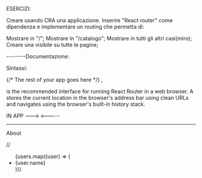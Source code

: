 ESERCIZI:

Creare usando CRA una applicazione. Inserire "React router" come dipendenza e implementare un routing che permetta di:

Mostrare <HomePage /> in "/";
Mostrare <CatalogPage /> in "/catalogo";
Mostrare <ErrorPage /> in tutti gli altri casi(miro);
Creare una <Navbar /> visibile su tutte le pagine;

--------Documentazione:

Sintassi:

 <BrowserRouter>
    {/* The rest of your app goes here */}
  </BrowserRouter>,

<BrowserRouter> is the recommended interface for running React Router in a web browser. A <BrowserRouter> stores the current location in the browser's address bar using clean URLs and navigates using the browser's built-in history stack.

IN APP ---> <route> <-----

---

<nav>
    <Link to="/about">About</Link>
</nav>

//

<ul>
        {users.map((user) => (
          <li key={user.id}>
            <Link to={user.id}>{user.name}</Link>
          </li>
        ))}
      </ul>
